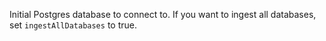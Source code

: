 Initial Postgres database to connect to. If you want to ingest all databases, set `ingestAllDatabases` to true.